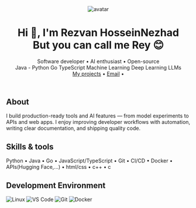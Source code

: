   <header>
    <img class="avatar" src="https://avatars.githubusercontent.com/YOUR_GITHUB_USERNAME" alt="avatar">
    <div>
      <h1>Hi 👋, I'm Rezvan HosseinNezhad <br> But you can call me <strong>Rey</strong> 😊
      </h1>
      <div class="tag">Software developer • AI enthusiast • Open-source</div>
      <div class="chips">
        <span class="chip">Java - </span>
        <span class="chip">Python</span>
        <span class="chip">Go</span>
        <span class="chip">TypeScript</span>
        <span class="chip">Machine Learning</span>
        <span class="chip">Deep Learning</span>
        <span class="chip">LLMs</span>
      </div>
      <div>
        <a href="https://github.com/Rzvn-HN?tab=repositories">My projects</a> •
        <a href="mailto:Rzvn.hn@gmail.com">Email</a> •
      </div>
    </div>
  </header>

  <section>
    <h2>About</h2>
    <p>
      I build production-ready tools and AI features — from model experiments to APIs and web apps.
      I enjoy improving developer workflows with automation, writing clear documentation, and shipping quality code.
    </p>
  </section>


  <section>
    <h2>Skills & tools</h2>
    <p>Python •  Java • Go • JavaScript/TypeScript • Git • CI/CD • Docker • APIs(Hugging Face,...) • html/css • c++ • c </p>
  </section>
  
 <section>
   <h2>Development Environment </h2>
   
![Linux](https://img.shields.io/badge/Linux-FCC624?style=for-the-badge&logo=linux&logoColor=black)
![VS Code](https://img.shields.io/badge/VS%20Code-0078D4?style=for-the-badge&logo=visualstudiocode&logoColor=white)
![Git](https://img.shields.io/badge/Git-F05033?style=for-the-badge&logo=git&logoColor=white)
![Docker](https://img.shields.io/badge/Docker-2496ED?style=for-the-badge&logo=docker&logoColor=white)
</section>

</body>
</html>


